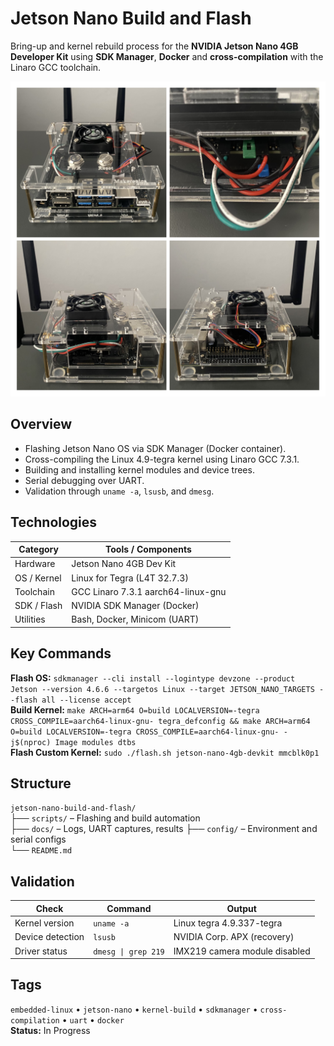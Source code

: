 # Jetson Nano Build and Flash
Bring-up and kernel rebuild process for the **NVIDIA Jetson Nano 4GB Developer Kit** using **SDK Manager**, **Docker** and **cross-compilation** with the Linaro GCC toolchain.

![Embedded system](docs/embedded-system.JPG)

## Overview
- Flashing Jetson Nano OS via SDK Manager (Docker container).
- Cross-compiling the Linux 4.9-tegra kernel using Linaro GCC 7.3.1.
- Building and installing kernel modules and device trees.
- Serial debugging over UART.
- Validation through `uname -a`, `lsusb`, and `dmesg`.
## Technologies
| Category | Tools / Components |
|-----------|--------------------|
| Hardware | Jetson Nano 4GB Dev Kit |
| OS / Kernel | Linux for Tegra (L4T 32.7.3) |
| Toolchain | GCC Linaro 7.3.1 aarch64-linux-gnu |
| SDK / Flash | NVIDIA SDK Manager (Docker) |
| Utilities | Bash, Docker, Minicom (UART) |
## Key Commands
**Flash OS:** `sdkmanager --cli install --logintype devzone --product Jetson --version 4.6.6 --targetos Linux --target JETSON_NANO_TARGETS --flash all --license accept`  
**Build Kernel:** `make ARCH=arm64 O=build LOCALVERSION=-tegra CROSS_COMPILE=aarch64-linux-gnu- tegra_defconfig && make ARCH=arm64 O=build LOCALVERSION=-tegra CROSS_COMPILE=aarch64-linux-gnu- -j$(nproc) Image modules dtbs`  
**Flash Custom Kernel:** `sudo ./flash.sh jetson-nano-4gb-devkit mmcblk0p1`
## Structure
`jetson-nano-build-and-flash/`  
├── `scripts/` – Flashing and build automation  
├── `docs/` – Logs, UART captures, results
├── `config/` – Environment and serial configs     
└── `README.md`
## Validation
| Check | Command | Output |
|-------|----------|---------|
| Kernel version | `uname -a` | Linux tegra 4.9.337-tegra |
| Device detection | `lsusb` | NVIDIA Corp. APX (recovery) |
| Driver status | `dmesg \| grep 219` | IMX219 camera module disabled |
## Tags
`embedded-linux` • `jetson-nano` • `kernel-build` • `sdkmanager` • `cross-compilation` • `uart` • `docker`  
**Status:** In Progress
